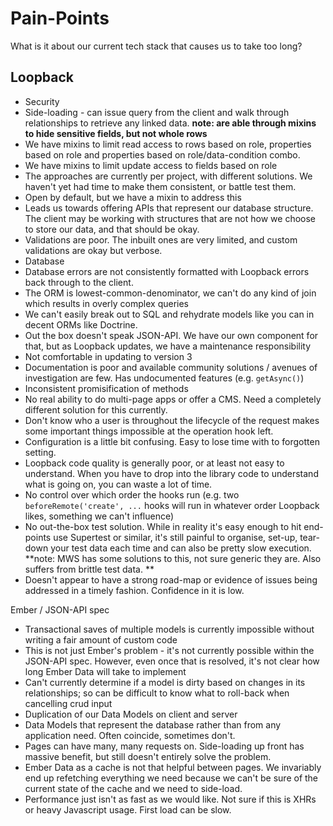 # Pain-Points
What is it about our current tech stack that causes us to take too long?

## Loopback
* Security
 * Side-loading - can issue query from the client and walk through relationships to retrieve any linked data. **note: are able through mixins to hide sensitive fields, but not whole rows**
 * We have mixins to limit read access to rows based on role, properties based on role and properties based on role/data-condition combo.
 * We have mixins to limit update access to fields based on role
 * The approaches are currently per project, with different solutions. We haven't yet had time to make them consistent, or battle test them.
 * Open by default, but we have a mixin to address this
* Leads us towards offering APIs that represent our database structure.  The client may be working with structures that are not how we choose to store our data, and that should be okay.
* Validations are poor.  The inbuilt ones are very limited, and custom validations are okay but verbose.
* Database
 * Database errors are not consistently formatted with Loopback errors back through to the client.  
 * The ORM is lowest-common-denominator, we can't do any kind of join which results in overly complex queries
 * We can't easily break out to SQL and rehydrate models like you can in decent ORMs like Doctrine.
* Out the box doesn't speak JSON-API.  We have our own component for that, but as Loopback updates, we have a maintenance responsibility
* Not comfortable in updating to version 3
* Documentation is poor and available community solutions / avenues of investigation are few.  Has undocumented features (e.g. `getAsync()`)
* Inconsistent promisification of methods
* No real ability to do multi-page apps or offer a CMS.  Need a completely different solution for this currently.
* Don't know who a user is throughout the lifecycle of the request makes some important things impossible at the operation hook left.
* Configuration is a little bit confusing.  Easy to lose time with to forgotten setting.
* Loopback code quality is generally poor, or at least not easy to understand.  When you have to drop into the library code to understand what is going on, you can waste a lot of time.
* No control over which order the hooks run (e.g. two `beforeRemote('create', ...` hooks will run in whatever order Loopback likes, something we can't influence)
* No out-the-box test solution.  While in reality it's easy enough to hit end-points use Supertest or similar, it's still painful to organise, set-up, tear-down your test data each time and can also be pretty slow execution.  **note: MWS has some solutions to this, not sure generic they are.  Also suffers from brittle test data. **
* Doesn't appear to have a strong road-map or evidence of issues being addressed in a timely fashion.  Confidence in it is low.


Ember / JSON-API spec
* Transactional saves of multiple models is currently impossible without writing a fair amount of custom code
 * This is not just Ember's problem - it's not currently possible within the JSON-API spec.  However, even once that is resolved, it's not clear how long Ember Data will take to implement
 * Can't currently determine if a model is dirty based on changes in its relationships; so can be difficult to know what to roll-back when cancelling crud input
* Duplication of our Data Models on client and server
* Data Models that represent the database rather than from any application need.  Often coincide, sometimes don't.
* Pages can have many, many requests on.  Side-loading up front has massive benefit, but still doesn't entirely solve the problem.
* Ember Data as a cache is not that helpful between pages.  We invariably end up refetching everything we need because we can't be sure of the current state of the cache and we need to side-load.
* Performance just isn't as fast as we would like.  Not sure if this is XHRs or heavy Javascript usage.  First load can be slow.
